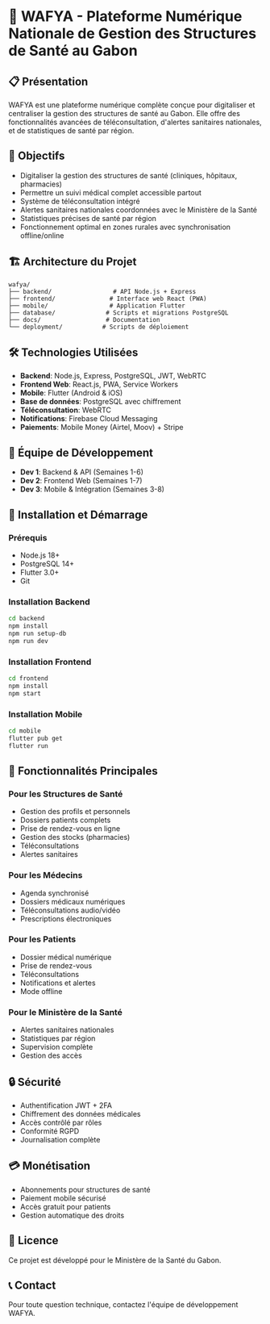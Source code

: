 # 🏥 WAFYA - Plateforme Numérique Nationale de Gestion des Structures de Santé au Gabon

## 📋 Présentation

WAFYA est une plateforme numérique complète conçue pour digitaliser et centraliser la gestion des structures de santé au Gabon. Elle offre des fonctionnalités avancées de téléconsultation, d'alertes sanitaires nationales, et de statistiques de santé par région.

## 🎯 Objectifs

- Digitaliser la gestion des structures de santé (cliniques, hôpitaux, pharmacies)
- Permettre un suivi médical complet accessible partout
- Système de téléconsultation intégré
- Alertes sanitaires nationales coordonnées avec le Ministère de la Santé
- Statistiques précises de santé par région
- Fonctionnement optimal en zones rurales avec synchronisation offline/online

## 🏗️ Architecture du Projet

```
wafya/
├── backend/                 # API Node.js + Express
├── frontend/               # Interface web React (PWA)
├── mobile/                 # Application Flutter
├── database/              # Scripts et migrations PostgreSQL
├── docs/                  # Documentation
└── deployment/           # Scripts de déploiement
```

## 🛠️ Technologies Utilisées

- **Backend**: Node.js, Express, PostgreSQL, JWT, WebRTC
- **Frontend Web**: React.js, PWA, Service Workers
- **Mobile**: Flutter (Android & iOS)
- **Base de données**: PostgreSQL avec chiffrement
- **Téléconsultation**: WebRTC
- **Notifications**: Firebase Cloud Messaging
- **Paiements**: Mobile Money (Airtel, Moov) + Stripe

## 👥 Équipe de Développement

- **Dev 1**: Backend & API (Semaines 1-6)
- **Dev 2**: Frontend Web (Semaines 1-7)
- **Dev 3**: Mobile & Intégration (Semaines 3-8)

## 🚀 Installation et Démarrage

### Prérequis
- Node.js 18+
- PostgreSQL 14+
- Flutter 3.0+
- Git

### Installation Backend
```bash
cd backend
npm install
npm run setup-db
npm run dev
```

### Installation Frontend
```bash
cd frontend
npm install
npm start
```

### Installation Mobile
```bash
cd mobile
flutter pub get
flutter run
```

## 📱 Fonctionnalités Principales

### Pour les Structures de Santé
- Gestion des profils et personnels
- Dossiers patients complets
- Prise de rendez-vous en ligne
- Gestion des stocks (pharmacies)
- Téléconsultations
- Alertes sanitaires

### Pour les Médecins
- Agenda synchronisé
- Dossiers médicaux numériques
- Téléconsultations audio/vidéo
- Prescriptions électroniques

### Pour les Patients
- Dossier médical numérique
- Prise de rendez-vous
- Téléconsultations
- Notifications et alertes
- Mode offline

### Pour le Ministère de la Santé
- Alertes sanitaires nationales
- Statistiques par région
- Supervision complète
- Gestion des accès

## 🔒 Sécurité

- Authentification JWT + 2FA
- Chiffrement des données médicales
- Accès contrôlé par rôles
- Conformité RGPD
- Journalisation complète

## 💳 Monétisation

- Abonnements pour structures de santé
- Paiement mobile sécurisé
- Accès gratuit pour patients
- Gestion automatique des droits

## 📄 Licence

Ce projet est développé pour le Ministère de la Santé du Gabon.

## 📞 Contact

Pour toute question technique, contactez l'équipe de développement WAFYA.